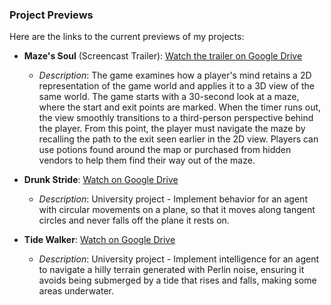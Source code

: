 ### Project Previews

Here are the links to the current previews of my projects:

- **Maze's Soul** (Screencast Trailer): [Watch the trailer on Google Drive](https://drive.google.com/file/d/12W3EX7RABc43gZaFWH8LvWc5JIsfaUO5/view)
  - *Description*: The game examines how a player's mind retains a 2D representation of the game world and applies it to a 3D view of the same world. 
    The game starts with a 30-second look at a maze, where the start and exit points are marked. When the timer runs out, the view smoothly transitions 
    to a third-person perspective behind the player. From this point, the player must navigate the maze by recalling the path to the exit seen earlier 
    in the 2D view. Players can use potions found around the map or purchased from hidden vendors to help them find their way out of the maze.

- **Drunk Stride**: [Watch on Google Drive](https://drive.google.com/file/d/1fvivrFPGrrg9HMpXkVNfUsbZD5gTZ5eK/view?usp=drive_link)
  - *Description*: University project - Implement behavior for an agent with circular movements on a plane, so that it moves along tangent circles 
    and never falls off the plane it rests on.

- **Tide Walker**: [Watch on Google Drive](https://drive.google.com/file/d/1n31xoqyCNswaqyIzV96ZRgyxjISxT7HT/view?usp=drive_link)
  - *Description*: University project - Implement intelligence for an agent to navigate a hilly terrain generated with Perlin noise, ensuring it avoids 
    being submerged by a tide that rises and falls, making some areas underwater.
